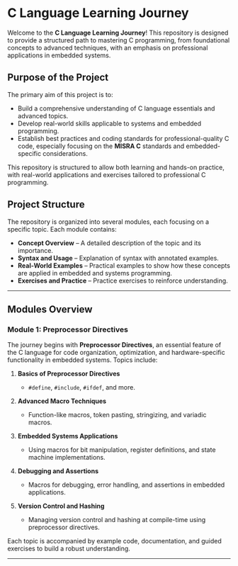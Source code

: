 # C Language Learning Journey

Welcome to the **C Language Learning Journey**! This repository is designed to provide a structured path to mastering C programming, from foundational concepts to advanced techniques, with an emphasis on professional applications in embedded systems.

## Purpose of the Project

The primary aim of this project is to:

- Build a comprehensive understanding of C language essentials and advanced topics.
- Develop real-world skills applicable to systems and embedded programming.
- Establish best practices and coding standards for professional-quality C code, especially focusing on the **MISRA C** standards and embedded-specific considerations.

This repository is structured to allow both learning and hands-on practice, with real-world applications and exercises tailored to professional C programming.

## Project Structure

The repository is organized into several modules, each focusing on a specific topic. Each module contains:

- **Concept Overview** – A detailed description of the topic and its importance.
- **Syntax and Usage** – Explanation of syntax with annotated examples.
- **Real-World Examples** – Practical examples to show how these concepts are applied in embedded and systems programming.
- **Exercises and Practice** – Practice exercises to reinforce understanding.

---

## Modules Overview

### Module 1: Preprocessor Directives

The journey begins with **Preprocessor Directives**, an essential feature of the C language for code organization, optimization, and hardware-specific functionality in embedded systems. Topics include:

1. **Basics of Preprocessor Directives**

   - `#define`, `#include`, `#ifdef`, and more.

2. **Advanced Macro Techniques**

   - Function-like macros, token pasting, stringizing, and variadic macros.

3. **Embedded Systems Applications**

   - Using macros for bit manipulation, register definitions, and state machine implementations.

4. **Debugging and Assertions**

   - Macros for debugging, error handling, and assertions in embedded applications.

5. **Version Control and Hashing**
   - Managing version control and hashing at compile-time using preprocessor directives.

Each topic is accompanied by example code, documentation, and guided exercises to build a robust understanding.

---
